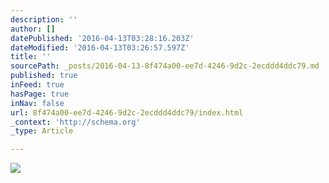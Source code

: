 ```yaml
---
description: ''
author: []
datePublished: '2016-04-13T03:28:16.203Z'
dateModified: '2016-04-13T03:26:57.597Z'
title: ''
sourcePath: _posts/2016-04-13-8f474a00-ee7d-4246-9d2c-2ecddd4ddc79.md
published: true
inFeed: true
hasPage: true
inNav: false
url: 8f474a00-ee7d-4246-9d2c-2ecddd4ddc79/index.html
_context: 'http://schema.org'
_type: Article

---
```

![](https://the-grid-user-content.s3-us-west-2.amazonaws.com/81b56689-858e-4a50-b63b-063535ed14b6.png)